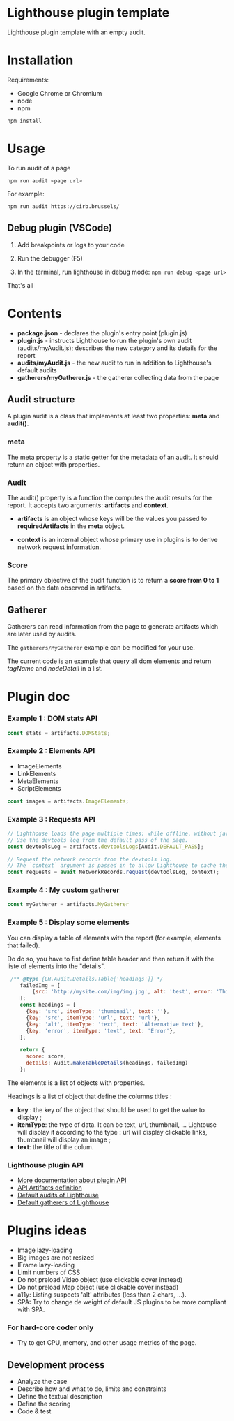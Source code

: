 # Lighthouse plugin template

Lighthouse plugin template with an empty audit.

# Installation

Requirements:
* Google Chrome or Chromium
* node
* npm

```
npm install
```

# Usage
To run audit of a page

```
npm run audit <page url>
```

For example:
```
npm run audit https://cirb.brussels/
```

## Debug plugin (VSCode)

1. Add breakpoints or logs to your code

2. Run the debugger (F5)

3. In the terminal, run lighthouse in debug mode: `npm run debug <page url>`

That's all


# Contents

* **package.json** - declares the plugin's entry point (plugin.js)
* **plugin.js** - instructs Lighthouse to run the plugin's own audit (audits/myAudit.js); describes the new category and its details for the report
* **audits/myAudit.js** - the new audit to run in addition to Lighthouse's default audits
* **gatherers/myGatherer.js** - the gatherer collecting data from the page

## Audit structure

A plugin audit is a class that implements at least two properties: **meta** and **audit()**.

### meta

The meta property is a static getter for the metadata of an audit. It should return an object with properties.

### Audit

The audit() property is a function the computes the audit results for the report. It accepts two arguments: **artifacts** and **context**.

* **artifacts** is an object whose keys will be the values you passed to **requiredArtifacts** in the **meta** object.

* **context** is an internal object whose primary use in plugins is to derive network request information.

### Score

The primary objective of the audit function is to return a **score from 0 to 1** based on the data observed in artifacts.

## Gatherer

Gatherers can read information from the page to generate artifacts which are later used by audits.

The `gatherers/MyGatherer` example can be modified for your use.

The current code is an example that query all dom elements and return _tagName_ and _nodeDetail_ in a list.


# Plugin doc

### Example 1 : DOM stats API
```javascript
const stats = artifacts.DOMStats;
```

### Example 2 : Elements API
* ImageElements
* LinkElements
* MetaElements
* ScriptElements

```javascript
const images = artifacts.ImageElements;
```

### Example 3 : Requests API
```javascript
// Lighthouse loads the page multiple times: while offline, without javascript, etc.
// Use the devtools log from the default pass of the page.
const devtoolsLog = artifacts.devtoolsLogs[Audit.DEFAULT_PASS];

// Request the network records from the devtools log.
// The `context` argument is passed in to allow Lighthouse to cache the result and not re-compute the network requests for every audit that needs them.
const requests = await NetworkRecords.request(devtoolsLog, context);
```

### Example 4 : My custom gatherer
```javascript
const myGatherer = artifacts.MyGatherer
```

### Example 5 : Display some elements
You can display a table of elements with the report (for example, elements that failed).

Do do so, you have to fist define table header and then return it with the liste of elements into the "details".

```javascript
 /** @type {LH.Audit.Details.Table['headings']} */
    failedImg = [
        {src: 'http://mysite.com/img/img.jpg', alt: 'test', error: 'This alternative is too short'}
    ];
    const headings = [
      {key: 'src', itemType: 'thumbnail', text: ''},
      {key: 'src', itemType: 'url', text: 'url'},
      {key: 'alt', itemType: 'text', text: 'Alternative text'},
      {key: 'error', itemType: 'text', text: 'Error'},
    ];

    return {
      score: score,
      details: Audit.makeTableDetails(headings, failedImg)
    };
```

The elements is a list of objects with properties.

Headings is a list of object that define the columns titles :

* **key** : the key of the object that should be used to get the value to display ;
* **itemType**: the type of data. It can be text, url, thumbnail, ... Lightouse will display it according to the type : url will display clickable links, thumbnail will display an image ;
* **text**: the title of the colum.

### Lighthouse plugin API
* [More documentation about plugin API](https://github.com/GoogleChrome/lighthouse/blob/master/docs/plugins.md#api)
* [API Artifacts definition](https://github.com/GoogleChrome/lighthouse/blob/master/types/artifacts.d.ts)
* [Default audits of Lighthouse](https://github.com/GoogleChrome/lighthouse/tree/master/core/audits)
* [Default gatherers of Lighthouse](https://github.com/GoogleChrome/lighthouse/tree/master/core/gather/gatherers)

# Plugins ideas

* Image lazy-loading
* Big images are not resized
* IFrame lazy-loading
* Limit numbers of CSS
* Do not preload Video object (use clickable cover instead)
* Do not preload Map object (use clickable cover instead)
* a11y: Listing suspects 'alt' attributes (less than 2 chars, ...).
* SPA: Try to change de weight of default JS plugins to be more compliant with SPA.

### For hard-core coder only

* Try to get CPU, memory, and other usage metrics of the page.

## Development process

* Analyze the case
* Describe how and what to do, limits and constraints
* Define the textual description
* Define the scoring
* Code & test
